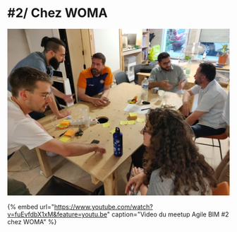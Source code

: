 # \#2/ Chez WOMA

![Meetup Agile BIM chez ENIA](../../.gitbook/assets/agile-bim-meetup.jpg)

{% embed url="https://www.youtube.com/watch?v=fuEvfdbX1xM&feature=youtu.be" caption="Video du meetup Agile BIM \#2 chez WOMA" %}



